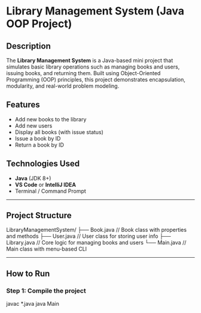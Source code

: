 #  Library Management System (Java OOP Project)

##  Description

The **Library Management System** is a Java-based mini project that simulates basic library operations such as managing books and users, issuing books, and returning them. Built using Object-Oriented Programming (OOP) principles, this project demonstrates encapsulation, modularity, and real-world problem modeling.

##  Features

- Add new books to the library
- Add new users
- Display all books (with issue status)
- Issue a book by ID
- Return a book by ID

##  Technologies Used

- **Java** (JDK 8+)
- **VS Code** or **IntelliJ IDEA**
- Terminal / Command Prompt

---

## Project Structure
LibraryManagementSystem/
├── Book.java // Book class with properties and methods
├── User.java // User class for storing user info
├── Library.java // Core logic for managing books and users
└── Main.java // Main class with menu-based CLI


---

## How to Run

### Step 1: Compile the project

javac *.java
java Main



